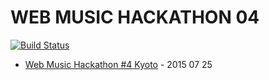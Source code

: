 # WEB MUSIC HACKATHON 04
[![Build Status](http://img.shields.io/travis/mohayonao/web-music-hackathon-04.svg?style=flat-square)](https://travis-ci.org/mohayonao/web-music-hackathon-04)

- [Web Music Hackathon #4 Kyoto](https://atnd.org/events/67782) - 2015 07 25
